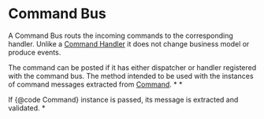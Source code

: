 # Command Bus

A Command Bus routs the incoming commands to the corresponding handler.  Unlike a [Command Handler](./command-handler.md) it does not change business model or produce events.


The command can be posted if it has either dispatcher or handler registered with the command bus.
The method intended to be used with the instances of command messages extracted from [Command](../java/command.md).
     *
     * <p>If {@code Command} instance is passed, its message is extracted and validated.
     *
